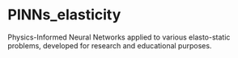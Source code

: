 # PINNs_elasticity
Physics-Informed Neural Networks applied to various elasto-static problems, developed for research and educational purposes.
